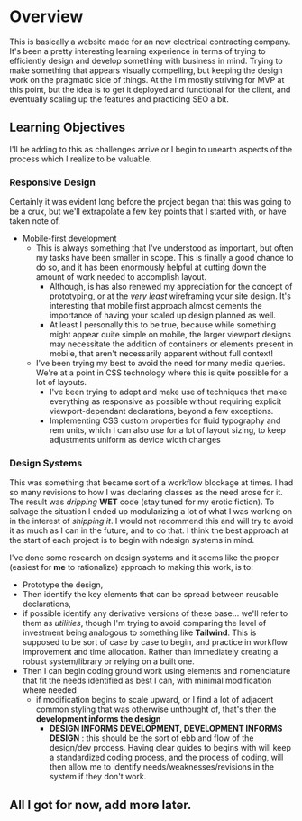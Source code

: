 # Overview

This is basically a website made for an new electrical contracting company. It's been a pretty interesting learning experience in terms of trying to efficiently design and develop something with business in mind. Trying to make something that appears visually compelling, but keeping the design work on the pragmatic side of things. At the I'm mostly striving for MVP at this point, but the idea is to get it deployed and functional for the client, and eventually scaling up the features and practicing SEO a bit.

## Learning Objectives

I'll be adding to this as challenges arrive or I begin to unearth aspects of the process which I realize to be valuable.

### Responsive Design

Certainly it was evident long before the project began that this was going to be a crux, but we'll extrapolate a few key points that I started with, or have taken note of.

- Mobile-first development
  - This is always something that I've understood as important, but often my tasks have been smaller in scope. This is finally a good chance to do so, and it has been enormously helpful at cutting down the amount of work needed to accomplish layout.
    - Although, is has also renewed my appreciation for the concept of prototyping, or at the *very least* wireframing your site design. It's interesting that mobile first approach almost cements the importance of having your scaled up design planned as well.
    - At least I personally this to be true, because while something might appear quite simple on mobile, the larger viewport designs may necessitate the addition of containers or elements present in mobile, that aren't necessarily apparent without full context!
  - I've been trying my best to avoid the need for many media queries. We're at a point in CSS technology where this is quite possible for a lot of layouts.
    - I've been trying to adopt and make use of techniques that make everything as responsive as possible without requiring explicit viewport-dependant declarations, beyond a few exceptions.
    - Implementing CSS custom properties for fluid typography and rem units, which I can also use for a lot of layout sizing, to keep adjustments uniform as device width changes

### Design Systems

This was something that became sort of a workflow blockage at times. I had so many revisions to how I was declaring classes as the need arose for it. The result was *dripping* **WET** code (stay tuned for my erotic fiction). To salvage the situation I ended up modularizing a lot of what I was working on in the interest of *shipping it*. I would not recommend this and will try to avoid it as much as I can in the future, and to do that. I think the best approach at the start of each project is to begin with ndesign systems in mind.

I've done some research on design systems and it seems like the proper (easiest for **me** to rationalize) approach to making this work, is to:
- Prototype the design, 
- Then identify the key elements that can be spread between reusable declarations,
- if possible identify any derivative versions of these base... we'll refer to them as *utilities*, though I'm trying to avoid comparing the level of investment being analogous to something like **Tailwind**. This is supposed to be sort of case by case to begin, and practice in workflow improvement and time allocation. Rather than immediately creating a robust system/library or relying on a built one.
- Then I can begin coding ground work using elements and nomenclature that fit the needs identified as best I can, with minimal modification where needed
  - if modification begins to scale upward, or I find a lot of adjacent common styling that was otherwise unthought of, that's then the **development informs the design**
    - **DESIGN INFORMS DEVELOPMENT, DEVELOPMENT INFORMS DESIGN** : this should be the sort of ebb and flow of the design/dev process. Having clear guides to begins with will keep a standardized coding process, and the process of coding, will then allow me to identify needs/weaknesses/revisions in the system if they don't work.


## All I got for now, add more later.